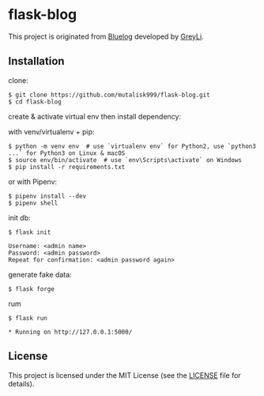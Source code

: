 # flask-blog

This project is originated from [Bluelog](https://github.com/greyli/bluelog.git) developed by [GreyLi](http://greyli.com).


## Installation

clone:
```
$ git clone https://github.com/mutalisk999/flask-blog.git
$ cd flask-blog
```
create & activate virtual env then install dependency:

with venv/virtualenv + pip:
```
$ python -m venv env  # use `virtualenv env` for Python2, use `python3 ...` for Python3 on Linux & macOS
$ source env/bin/activate  # use `env\Scripts\activate` on Windows
$ pip install -r requirements.txt
```
or with Pipenv:
```
$ pipenv install --dev
$ pipenv shell
```

init db:
```
$ flask init

Username: <admin name>
Password: <admin password>
Repeat for confirmation: <admin password again>
```

generate fake data:
```
$ flask forge
```

rum
```
$ flask run

* Running on http://127.0.0.1:5000/
```


## License

This project is licensed under the MIT License (see the
[LICENSE](LICENSE) file for details).
